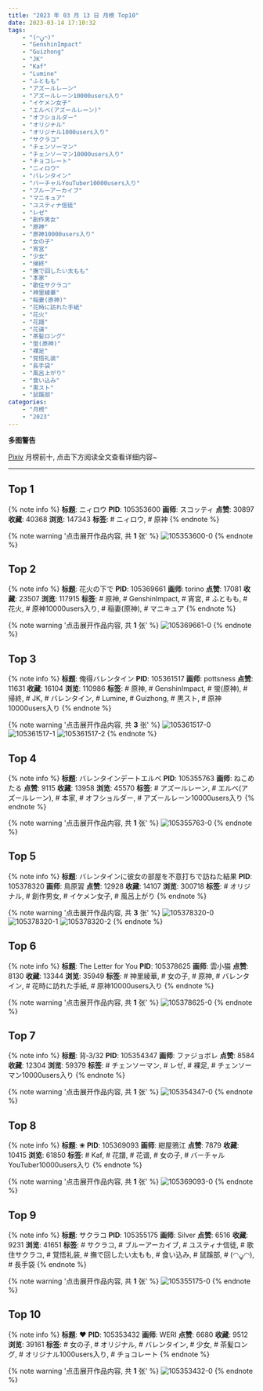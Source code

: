 ```yaml
---
title: "2023 年 03 月 13 日 月榜 Top10"
date: 2023-03-14 17:10:32
tags:
    - "(◠ڼ◠)"
    - "GenshinImpact"
    - "Guizhong"
    - "JK"
    - "Kaf"
    - "Lumine"
    - "ふともも"
    - "アズールレーン"
    - "アズールレーン10000users入り"
    - "イケメン女子"
    - "エルベ(アズールレーン)"
    - "オフショルダー"
    - "オリジナル"
    - "オリジナル1000users入り"
    - "サクラコ"
    - "チェンソーマン"
    - "チェンソーマン10000users入り"
    - "チョコレート"
    - "ニィロウ"
    - "バレンタイン"
    - "バーチャルYouTuber10000users入り"
    - "ブルーアーカイブ"
    - "マニキュア"
    - "ユスティナ信徒"
    - "レゼ"
    - "創作男女"
    - "原神"
    - "原神10000users入り"
    - "女の子"
    - "宵宮"
    - "少女"
    - "帰終"
    - "撫で回したい太もも"
    - "本家"
    - "歌住サクラコ"
    - "神里綾華"
    - "稲妻(原神)"
    - "花時に訪れた手紙"
    - "花火"
    - "花譜"
    - "花谱"
    - "茶髪ロング"
    - "蛍(原神)"
    - "裸足"
    - "覚悟礼装"
    - "長手袋"
    - "風呂上がり"
    - "食い込み"
    - "黒スト"
    - "鼠蹊部"
categories:
    - "月榜"
    - "2023"
---
```


<i class="fa fa-triangle-exclamation"></i>**多图警告**<i class="fa fa-triangle-exclamation"></i>

[Pixiv](https://www.pixiv.net/) 月榜前十, 点击下方阅读全文查看详细内容~

<!-- more -->

---

## Top 1

{% note info %}
**标题**: ニィロウ
**PID**: 105353600 **画师**: スコッティ
**点赞**: 30897 **收藏**: 40368 **浏览**: 147343
**标签**: # ニィロウ, # 原神
{% endnote %}

{% note warning '点击展开作品内容, 共 **1** 张' %}
![105353600-0](https://i.pixiv.re/img-original/img/2023/02/14/00/01/29/105353600_p0.jpg)
{% endnote %}

## Top 2

{% note info %}
**标题**: 花火の下で
**PID**: 105369661 **画师**: torino
**点赞**: 17081 **收藏**: 23507 **浏览**: 117915
**标签**: # 原神, # GenshinImpact, # 宵宮, # ふともも, # 花火, # 原神10000users入り, # 稲妻(原神), # マニキュア
{% endnote %}

{% note warning '点击展开作品内容, 共 **1** 张' %}
![105369661-0](https://i.pixiv.re/img-original/img/2023/02/14/13/06/54/105369661_p0.jpg)
{% endnote %}

## Top 3

{% note info %}
**标题**: 俺得バレンタイン
**PID**: 105361517 **画师**: pottsness
**点赞**: 11631 **收藏**: 16104 **浏览**: 110986
**标签**: # 原神, # GenshinImpact, # 蛍(原神), # 帰終, # JK, # バレンタイン, # Lumine, # Guizhong, # 黒スト, # 原神10000users入り
{% endnote %}

{% note warning '点击展开作品内容, 共 **3** 张' %}
![105361517-0](https://i.pixiv.re/img-original/img/2023/02/14/10/12/39/105361517_p0.jpg)
![105361517-1](https://i.pixiv.re/img-original/img/2023/02/14/10/12/39/105361517_p1.jpg)
![105361517-2](https://i.pixiv.re/img-original/img/2023/02/14/10/12/39/105361517_p2.jpg)
{% endnote %}

## Top 4

{% note info %}
**标题**: バレンタインデートエルベ
**PID**: 105355763 **画师**: ねこめたる
**点赞**: 9115 **收藏**: 13958 **浏览**: 45570
**标签**: # アズールレーン, # エルベ(アズールレーン), # 本家, # オフショルダー, # アズールレーン10000users入り
{% endnote %}

{% note warning '点击展开作品内容, 共 **1** 张' %}
![105355763-0](https://i.pixiv.re/img-original/img/2023/02/14/00/30/30/105355763_p0.jpg)
{% endnote %}

## Top 5

{% note info %}
**标题**: バレンタインに彼女の部屋を不意打ちで訪ねた結果
**PID**: 105378320 **画师**: 鳥原習
**点赞**: 12928 **收藏**: 14107 **浏览**: 300718
**标签**: # オリジナル, # 創作男女, # イケメン女子, # 風呂上がり
{% endnote %}

{% note warning '点击展开作品内容, 共 **3** 张' %}
![105378320-0](https://i.pixiv.re/img-original/img/2023/02/14/19/02/25/105378320_p0.jpg)
![105378320-1](https://i.pixiv.re/img-original/img/2023/02/14/19/02/25/105378320_p1.jpg)
![105378320-2](https://i.pixiv.re/img-original/img/2023/02/14/19/02/25/105378320_p2.jpg)
{% endnote %}

## Top 6

{% note info %}
**标题**: The Letter for You
**PID**: 105378625 **画师**: 雲小猫
**点赞**: 8130 **收藏**: 13344 **浏览**: 35949
**标签**: # 神里綾華, # 女の子, # 原神, # バレンタイン, # 花時に訪れた手紙, # 原神10000users入り
{% endnote %}

{% note warning '点击展开作品内容, 共 **1** 张' %}
![105378625-0](https://i.pixiv.re/img-original/img/2023/02/23/18/27/21/105378625_p0.jpg)
{% endnote %}

## Top 7

{% note info %}
**标题**: 背‐3/32
**PID**: 105354347 **画师**: ファジョボレ
**点赞**: 8584 **收藏**: 12304 **浏览**: 59379
**标签**: # チェンソーマン, # レゼ, # 裸足, # チェンソーマン10000users入り
{% endnote %}

{% note warning '点击展开作品内容, 共 **1** 张' %}
![105354347-0](https://i.pixiv.re/img-original/img/2023/02/14/00/06/40/105354347_p0.jpg)
{% endnote %}

## Top 8

{% note info %}
**标题**: ❀
**PID**: 105369093 **画师**: 紺屋鴉江
**点赞**: 7879 **收藏**: 10415 **浏览**: 61850
**标签**: # Kaf, # 花譜, # 花谱, # 女の子, # バーチャルYouTuber10000users入り
{% endnote %}

{% note warning '点击展开作品内容, 共 **1** 张' %}
![105369093-0](https://i.pixiv.re/img-original/img/2023/02/14/12/40/04/105369093_p0.jpg)
{% endnote %}

## Top 9

{% note info %}
**标题**: サクラコ
**PID**: 105355175 **画师**: Silver
**点赞**: 6516 **收藏**: 9231 **浏览**: 41651
**标签**: # サクラコ, # ブルーアーカイブ, # ユスティナ信徒, # 歌住サクラコ, # 覚悟礼装, # 撫で回したい太もも, # 食い込み, # 鼠蹊部, # (◠ڼ◠), # 長手袋
{% endnote %}

{% note warning '点击展开作品内容, 共 **1** 张' %}
![105355175-0](https://i.pixiv.re/img-original/img/2023/02/14/00/19/08/105355175_p0.jpg)
{% endnote %}

## Top 10

{% note info %}
**标题**: ❤️
**PID**: 105353432 **画师**: WERI
**点赞**: 6680 **收藏**: 9512 **浏览**: 39161
**标签**: # 女の子, # オリジナル, # バレンタイン, # 少女, # 茶髪ロング, # オリジナル1000users入り, # チョコレート
{% endnote %}

{% note warning '点击展开作品内容, 共 **1** 张' %}
![105353432-0](https://i.pixiv.re/img-original/img/2023/02/14/00/00/39/105353432_p0.png)
{% endnote %}
